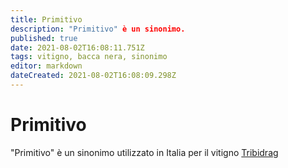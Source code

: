 ```yaml
---
title: Primitivo
description: "Primitivo" è un sinonimo.
published: true
date: 2021-08-02T16:08:11.751Z
tags: vitigno, bacca nera, sinonimo
editor: markdown
dateCreated: 2021-08-02T16:08:09.298Z
---
```


# Primitivo
"Primitivo" è un sinonimo utilizzato in Italia per il vitigno [Tribidrag](/vitigni/bacca-nera/tribidrag)